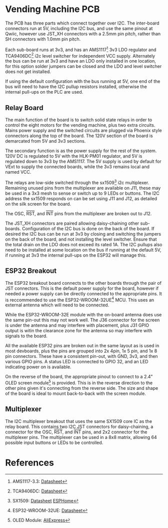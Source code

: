 
# Vending Machine PCB

The PCB has three parts which connect together over I2C. The inter-board connectors run at 5V, including the I2C bus, and use the same pinout at Qwiic, however use JST_XH connectors with a 2.5mm pin pitch, rather than SH connectors with 1.0mm pin pitch.

Each sub-board runs at 3v3, and has an AMS1117[^2] 3v3 LDO regulator and TCA9406DC[^3] i2c level switcher for independent VCC supply. Alternately the bus can be run at 3v3 and have an LDO only installed in one location, for this option solder jumpers can be closed and the LDO and level switcher does not get installed.

If using the default configuration with the bus running at 5V, one end of the bus will need to have the I2C pullup resistors installed, otherwise the internal pull-ups on the PLC are used.

## Relay Board

The main function of the board is to switch solid state relays in order to control the eight motors for the vending machine, plus two extra circuits. Mains power supply and the switched circuits are plugged via Phoenix style connectors along the top of the board. The 120V section of the board is demarcated from 5V and 3v3 sections.

The secondary function is as the power supply for the rest of the system. 120V DC is regulated to 5V with the HLK-PM01 regulator, and 5V is regulated down to 3v3 by the AMS1117. The 5V supply is used by default for VExt to supply the connected boards, while the 3v3 remains local and named VCC.

The relays are low-side switched through the sx1509[^1] i2c multiplexer. Remaining unused pins from the multiplexer are available on J11, these may be used in a 3x3 mesh to sense or switch up to 9 LEDs or buttons. The I2C address the sx1509 responds on can be set using J11 and J12, as detailed on the silk screen for the board.

The OSC, <SPAN STYLE="text-decoration:overline">RST</span>, and <SPAN STYLE="text-decoration:overline">INT</span> pins from the multiplexer are broken out to J12.

The JST_XH connectors are paired allowing daisy-chaining other sub-boards. Configuration of the I2C bus is done on the back of the board. If desired the I2C bus can be run at 3v3 by closing and switching the jumpers on the back of the board, and not installing the level switcher. Ensure that the total drain on the LDO does not exceed its rated 1A. The I2C pullups also need to be installed at some location on the bus if running at the default 5V, if running at 3v3 the internal pull-ups on the ESP32 will manage this.

## ESP32 Breakout

The ESP32 breakout board connects to the other boards through the pair of JST connectors. This is the default power supply for the board, however if needed a power supply can be directly connected to the appropriate pins. It is reccommended to use the ESP32-WROOM-32UE[^4] MCU. This uses an external antenna which will need to be connected.

While the ESP32-WROOM-32E module with the on-board antenna does use the same pin-out this may not work well. The J36 connector for the screen is under the antenna and may interfere with placement, plus J31 GPIO output is witin the clearance zone for the antenna so may interfere with signals to the board.

All the available ESP32 pins are broken out in the same layout as is used in most devboards, plus the pins are grouped into 2x 4pin, 1x 5 pin, and 1x 8 pin connectors. These have a consistent pin-out, with GND, 3v3, and then various GPIO pins. A status LED is connected to GPIO 32, and an LED indicating power on is available.

On the reverse of the board, the appropriate pinout to connect to a 2.4" OLED screen module[^5] is provided. This is in the reverse direction to the other pins given it's connecting from the reverse side. The size and shape of the board is ideal to mount back-to-back with the screen module.

## Multiplexer

The I2C multiplexer breakout that uses the same SX1509 core IC as the relay board. This contains two I2C JST connectors for daisy-chaining, a connector for the OSC, <SPAN STYLE="text-decoration:overline">RST</span>, and <SPAN STYLE="text-decoration:overline">INT</span> pins, and 2x2 connector for the multiplexer pins. The multiplexer can be used in a 8x8 matrix, allowing 64 possible input buttons or LEDs to be controlled.

# References

[^1]: SX1509:  [Datasheet](https://cdn.sparkfun.com/datasheets/BreakoutBoards/sx1509.pdf)  [ESPHome](https://esphome.io/components/sx1509.html)
[^2]: AMS1117-3.3: [Datasheet](http://www.advanced-monolithic.com/pdf/ds1117.pdf)
[^3]: TCA9406DC: [Datasheet](https://www.ti.com/lit/ds/symlink/tca9406.pdf)
[^4]: ESP32-WROOM-32UE: [Datasheet](https://www.espressif.com/sites/default/files/documentation/esp32-wroom-32e_esp32-wroom-32ue_datasheet_en.pdf)
[^5]: OLED Module: [AliExpress](https://www.aliexpress.com/item/1005006100836064.html)